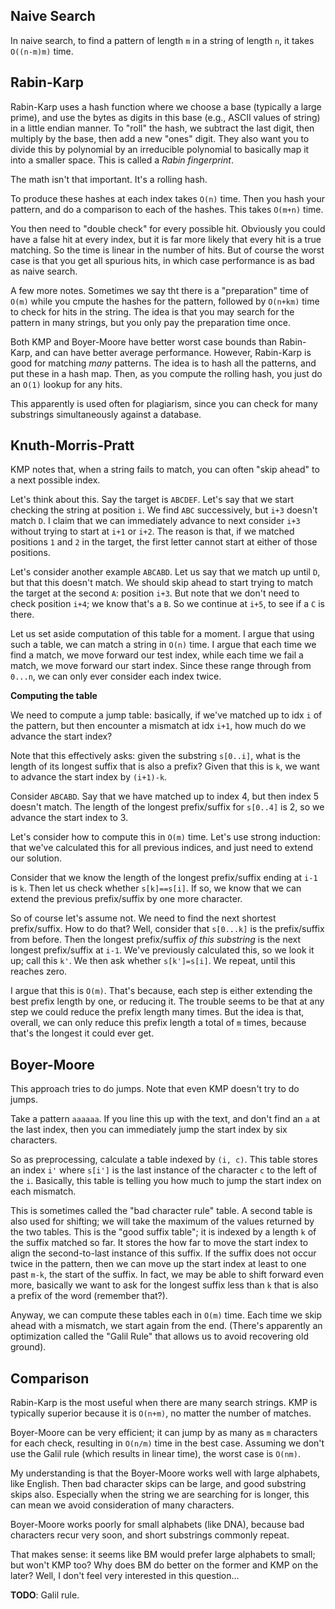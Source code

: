 ## Naive Search

In naive search, to find a pattern of length `m` in a string of length
`n`, it takes `O((n-m)m)` time.

## Rabin-Karp

Rabin-Karp uses a hash function where we choose a base (typically a
large prime), and use the bytes as digits in this base (e.g., ASCII
values of string) in a little endian manner. To "roll" the hash, we
subtract the last digit, then multiply by the base, then add a new
"ones" digit. They also want you to divide this by polynomial by an
irreducible polynomial to basically map it into a smaller space. This
is called a *Rabin fingerprint*.

The math isn't that important. It's a rolling hash.

To produce these hashes at each index takes `O(n)` time. Then you hash
your pattern, and do a comparison to each of the hashes. This takes
`O(m+n)` time.

You then need to "double check" for every possible hit. Obviously you
could have a false hit at every index, but it is far more likely that
every hit is a true matching. So the time is linear in the number of
hits. But of course the worst case is that you get all spurious hits,
in which case performance is as bad as naive search.

A few more notes. Sometimes we say tht there is a "preparation" time
of `O(m)` while you cmpute the hashes for the pattern, followed by
`O(n+km)` time to check for hits in the string. The idea is that you
may search for the pattern in many strings, but you only pay the
preparation time once.

Both KMP and Boyer-Moore have better worst case bounds than
Rabin-Karp, and can have better average performance. However,
Rabin-Karp is good for matching *many* patterns. The idea is to hash
all the patterns, and put these in a hash map. Then, as you compute
the rolling hash, you just do an `O(1)` lookup for any hits.

This apparently is used often for plagiarism, since you can check for
many substrings simultaneously against a database.

## Knuth-Morris-Pratt

KMP notes that, when a string fails to match, you can often "skip
ahead" to a next possible index.

Let's think about this. Say the target is `ABCDEF`. Let's say that we
start checking the string at position `i`. We find `ABC` successively,
but `i+3` doesn't match `D`. I claim that we can immediately advance
to next consider `i+3` without trying to start at `i+1` or `i+2`. The
reason is that, if we matched positions `1` and `2` in the target, the
first letter cannot start at either of those positions.

Let's consider another example `ABCABD`. Let us say that we match up
until `D`, but that this doesn't match. We should skip ahead to start
trying to match the target at the second `A`: position `i+3`. But note
that we don't need to check position `i+4`; we know that's a `B`. So
we continue at `i+5`, to see if a `C` is there.

Let us set aside computation of this table for a moment. I argue that
using such a table, we can match a string in `O(n)` time. I argue that
each time we find a match, we move forward our test index, while each
time we fail a match, we move forward our start index. Since these
range through from `0...n`, we can only ever consider each index
twice.

**Computing the table**

We need to compute a jump table: basically, if we've matched up to idx
`i` of the pattern, but then encounter a mismatch at idx `i+1`, how
much do we advance the start index?

Note that this effectively asks: given the substring `s[0..i]`, what
is the length of its longest suffix that is also a prefix? Given that
this is `k`, we want to advance the start index by `(i+1)-k`.

Consider `ABCABD`. Say that we have matched up to index 4, but then
index 5 doesn't match. The length of the longest prefix/suffix for
`s[0..4]` is 2, so we advance the start index to 3.

Let's consider how to compute this in `O(m)` time. Let's use strong
induction: that we've calculated this for all previous indices, and
just need to extend our solution.

Consider that we know the length of the longest prefix/suffix ending
at `i-1` is `k`. Then let us check whether `s[k]==s[i]`. If so, we
know that we can extend the previous prefix/suffix by one more
character.

So of course let's assume not. We need to find the next shortest
prefix/suffix. How to do that? Well, consider that `s[0...k]` is the
prefix/suffix from before. Then the longest prefix/suffix *of this
substring* is the next longest prefix/suffix at `i-1`. We've
previously calculated this, so we look it up; call this `k'`. We then
ask whether `s[k']=s[i]`. We repeat, until this reaches zero.

I argue that this is `O(m)`. That's because, each step is either
extending the best prefix length by one, or reducing it. The trouble
seems to be that at any step we could reduce the prefix length many
times. But the idea is that, overall, we can only reduce this prefix
length a total of `m` times, because that's the longest it could ever
get.

## Boyer-Moore

This approach tries to do jumps. Note that even KMP doesn't try to do
jumps.

Take a pattern `aaaaaa`. If you line this up with the text, and don't
find an `a` at the last index, then you can immediately jump the start
index by six characters.

So as preprocessing, calculate a table indexed by `(i, c)`. This table
stores an index `i'` where `s[i']` is the last instance of the
character `c` to the left of the `i`. Basically, this table is telling
you how much to jump the start index on each mismatch.

This is sometimes called the "bad character rule" table. A second
table is also used for shifting; we will take the maximum of the
values returned by the two tables. This is the "good suffix table"; it
is indexed by a length `k` of the suffix matched so far. It stores the
how far to move the start index to align the second-to-last instance
of this suffix. If the suffix does not occur twice in the pattern,
then we can move up the start index at least to one past `m-k`, the
start of the suffix. In fact, we may be able to shift forward even
more, basically we want to ask for the longest suffix less than `k`
that is also a prefix of the word (remember that?).

Anyway, we can compute these tables each in `O(m)` time. Each time we
skip ahead with a mismatch, we start again from the end. (There's
apparently an optimization called the "Galil Rule" that allows us to
avoid recovering old ground).

## Comparison

Rabin-Karp is the most useful when there are many search strings. KMP
is typically superior because it is `O(n+m)`, no matter the number of
matches.

Boyer-Moore can be very efficient; it can jump by as many as `m`
characters for each check, resulting in `O(n/m)` time in the best
case. Assuming we don't use the Galil rule (which results in linear
time), the worst case is `O(nm)`.

My understanding is that the Boyer-Moore works well with large
alphabets, like English. Then bad character skips can be large, and
good substring skips also. Especially when the string we are searching
for is longer, this can mean we avoid consideration of many characters.

Boyer-Moore works poorly for small alphabets (like DNA), because bad
characters recur very soon, and short substrings commonly repeat.

That makes sense: it seems like BM would prefer large alphabets to
small; but won't KMP too? Why does BM do better on the former and KMP
on the later? Well, I don't feel very interested in this question...

**TODO**: Galil rule.
